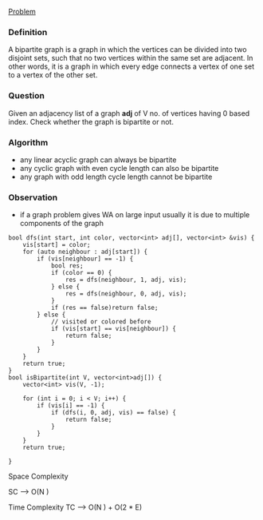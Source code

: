 [Problem](https://www.geeksforgeeks.org/problems/bipartite-graph/1?itm_source=geeksforgeeks&itm_medium=article&itm_campaign=bottom_sticky_on_article)


### Definition
A bipartite graph is a graph in which the vertices can be divided into two disjoint sets, such that no two vertices within the same set are adjacent. In other words, it is a graph in which every edge connects a vertex of one set to a vertex of the other set.

### Question
Given an adjacency list of a graph **adj** of V no. of vertices having 0 based index. Check whether the graph is bipartite or not.
### Algorithm
- any linear acyclic graph can always be bipartite
- any cyclic graph with even cycle length can also be bipartite
- any graph with odd length cycle length cannot be bipartite 
### Observation
- if a graph problem gives WA on large input usually it is due to multiple components of the graph



```
bool dfs(int start, int color, vector<int> adj[], vector<int> &vis) {
	vis[start] = color;
	for (auto neighbour : adj[start]) {
		if (vis[neighbour] == -1) {
			bool res;
			if (color == 0) {
				res = dfs(neighbour, 1, adj, vis);
			} else {
				res = dfs(neighbour, 0, adj, vis);
			}
			if (res == false)return false;
		} else {
			// visited or colored before
			if (vis[start] == vis[neighbour]) {
				return false;
			}
		}
	}
	return true;
}
bool isBipartite(int V, vector<int>adj[]) {
	vector<int> vis(V, -1);

	for (int i = 0; i < V; i++) {
		if (vis[i] == -1) {
			if (dfs(i, 0, adj, vis) == false) {
				return false;
			}
		}
	}
	return true;

}
```












Space Complexity

SC --> O(N ) 




Time Complexity
TC --> O(N ) + O(2 * E)

